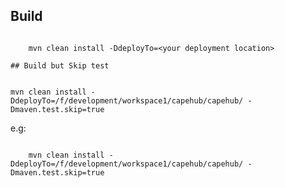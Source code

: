 ## Build
```

	mvn clean install -DdeployTo=<your deployment location>

## Build but Skip test


```

	mvn clean install -DdeployTo=/f/development/workspace1/capehub/capehub/ -Dmaven.test.skip=true
	
	
e.g:
```

	mvn clean install -DdeployTo=/f/development/workspace1/capehub/capehub/ -Dmaven.test.skip=true

